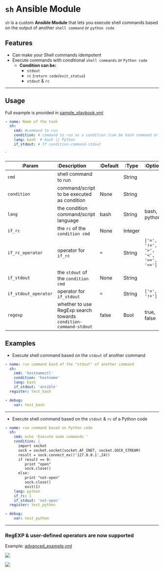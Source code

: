 # `sh` Ansible Module



`sh` is a custom **Ansible Module** that lets you execute shell commands based on the output of another `shell command` or `python code`



## Features

* Can make your Shell commands idempotent
* Execute commands with conditional `shell commands` or `Python code`
  * **Condition can be:**
    * `stdout`
    * `rc` (`return code`/`exit_status`)
    * `stdout` & `rc`



---



## Usage



Full example is provided in [sample_playbook.yml](https://github.com/eslam-gomaa/sh_Ansible/blob/master/sample_playbook.yml)



```yaml
- name: Name of the task
  sh:
    cmd: #command to run
    condition: # command to run as a condition (can be bash command or python code)
    lang: bash  # bash || Python
    if_stdout: # If condition-command-stdout
```

`

| :Param      | :Description                               | :Default | :Type   | :Options     |
| ----------- | :----------------------------------------- | -------- | ------- | ------------ |
| `cmd`       | shell command to run                       |          | String  |              |
| `condition` | command/script to be executed as condition | None     | String  |              |
| `lang`      | the condition command/script language      | bash     | String  | bash, python |
| `if_rc`     | the `rc` of the `condition cmd`            | None     | Integer |              |
| `if_rc_operator` | operator for `if_rc`                  | `=`      | String  | `['=', '!=', '>', '<', '>=', '<=']` |
| `if_stdout` | the `stdout` of the `condition cmd`        | None     | String  |              |
| `if_stdout_operator` | operator for `if_stdout`          | `=`       | String | `['=', '!=']`|
| `regexp` | whether to use RegExp search towards `condition-command-stdout` | false | Bool | true, false |

## Examples



* Execute shell command based on the `stdout` of another command

```yaml
- name: run command basd of the "stdout" of another command
  sh:
    cmd: 'hostnamectl'
    condition: 'hostname'
    lang: bash
    if_stdout: 'ansible'
  register: test_bash

- debug:
    var: test_bash
```



---



* Execute shell command based on the `stdout` &  `rc` of a Python code

```yaml
- name: run command based on Python code
  sh:
    cmd: echo 'Execute some commands '
    condition: |
      import socket
      sock = socket.socket(socket.AF_INET, socket.SOCK_STREAM)
      result = sock.connect_ex(('127.0.0.1',24))
      if result == 0:
         print "open"
         sock.close()
      else:
         print "not-open"
         sock.close()
         exit(1)
    lang: python
    if_rc: 1
    if_stdout: 'not-open'
  register: test_python

- debug:
    var: test_python
```



---


### RegEXP & user-defined operators are now supported

Example: [advanced_example.yml](./advanced_example.yml)

![](https://i.imgur.com/HjmTJS2.png)

![](https://i.imgur.com/blgmT32.png)
